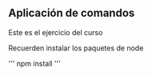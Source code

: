 ## Aplicación de comandos

Este es el ejercicio del curso

Recuerden instalar los paquetes de node

'''
npm install
'''